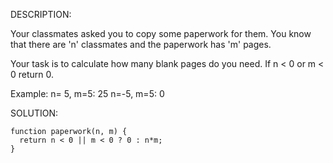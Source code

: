 DESCRIPTION:

Your classmates asked you to copy some paperwork for them. You know that there are 'n' classmates and the paperwork has 'm' pages.

Your task is to calculate how many blank pages do you need. If n < 0 or m < 0 return 0.

Example:
n= 5, m=5: 25
n=-5, m=5:  0

SOLUTION:
```
function paperwork(n, m) {
  return n < 0 || m < 0 ? 0 : n*m;
}
```
